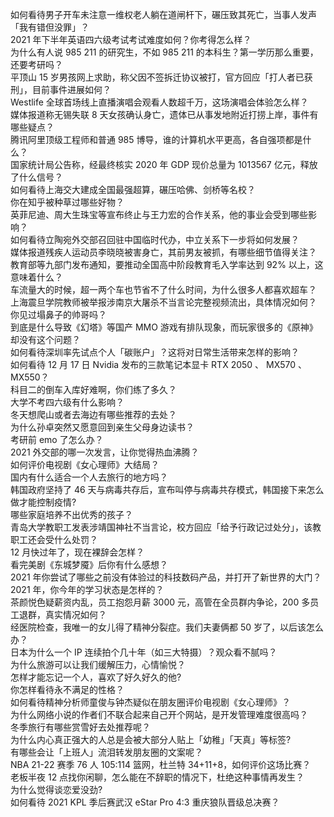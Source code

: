 如何看待男子开车未注意一维权老人躺在道闸杆下，碾压致其死亡，当事人发声「我有错但没罪」？  
2021 年下半年英语四六级考试考试难度如何？你考得怎么样？  
为什么有人说 985 211 的研究生，不如 985 211 的本科生？第一学历那么重要，还要考研吗？  
平顶山 15 岁男孩网上求助，称父因不签拆迁协议被打，官方回应「打人者已获刑」，目前事件进展如何？  
Westlife 全球首场线上直播演唱会观看人数超千万，这场演唱会体验怎么样？  
媒体报道称无锡失联 8 天女孩确认身亡，遗体已从事发地附近打捞上岸，事件有哪些疑点？  
腾讯阿里顶级工程师和普通 985 博导，谁的计算机水平更高，各自强项都是什么？  
国家统计局公告称，经最终核实 2020 年 GDP 现价总量为 1013567 亿元，释放了什么信号？  
如何看待上海交大建成全国最强超算，碾压哈佛、剑桥等名校？  
你在知乎被种草过哪些好物？  
英菲尼迪、周大生珠宝等宣布终止与王力宏的合作关系，他的事业会受到哪些影响？  
如何看待立陶宛外交部召回驻中国临时代办，中立关系下一步将如何发展？  
媒体报道残疾人运动员李晓晓被害身亡，其前男友被抓，有哪些细节值得关注？  
教育部等九部门发布通知，要推动全国高中阶段教育毛入学率达到 92% 以上，这意味着什么？  
车流量大的时候，超一两个车也节省不了什么时间，为什么很多人都喜欢超车？  
上海震旦学院教师被举报涉南京大屠杀不当言论完整视频流出，具体情况如何？  
你见过塌鼻子的帅哥吗？  
到底是什么导致《幻塔》等国产 MMO 游戏有排队现象，而玩家很多的《原神》却没有这个问题？  
如何看待深圳率先试点个人「碳账户」？这将对日常生活带来怎样的影响？  
如何看待 12 月 17 日 Nvidia 发布的三款笔记本显卡 RTX 2050 、 MX570 、 MX550？  
科目二的倒车入库好难啊，你们练了多久？  
大学不考四六级有什么影响？  
冬天想爬山或者去海边有哪些推荐的去处？  
为什么孙卓突然又愿意回到亲生父母身边读书？  
考研前 emo 了怎么办？  
2021 外交部的哪一次发言，让你觉得热血沸腾？  
如何评价电视剧《女心理师》大结局？  
国内有什么适合一个人去旅行的地方吗？  
韩国政府坚持了 46 天与病毒共存后，宣布叫停与病毒共存模式，韩国接下来怎么做才能控制疫情?  
哪些家庭培养不出优秀的孩子？  
青岛大学教职工发表涉靖国神社不当言论，校方回应「给予行政记过处分」，该教职工还会受什么处罚？  
12 月快过年了，现在裸辞会怎样？  
看完美剧《东城梦魇》后你有什么感想？  
2021 年你尝试了哪些之前没有体验过的科技数码产品，并打开了新世界的大门？  
2021 年，你今年的学习状态是怎样的？  
茶颜悦色疑薪资内乱，员工抱怨月薪 3000 元，高管在全员群内争论，200 多员工退群，真实情况如何？  
经医院检查，我唯一的女儿得了精神分裂症。我们夫妻俩都 50 岁了，以后该怎么办？  
日本为什么一个 IP 连续拍个几十年（如三大特摄）？观众看不腻吗？  
为什么旅游可以让我们缓解压力，心情愉悦？  
怎样才能忘记一个人，喜欢了好久好久的他?  
你怎样看待永不满足的性格？  
如何看待精神分析师童俊与钟杰疑似在朋友圈评价电视剧《女心理师》？  
为什么网络小说的作者们不联合起来自己开个网站，是开发管理难度很高吗？  
冬季旅行有哪些赏雪好去处推荐呢？  
为什么内心真正强大的人总是会被大部分人贴上「幼稚」「天真」等标签?  
有哪些会让「上班人」流泪转发朋友圈的文案呢？  
NBA 21-22 赛季 76 人 105:114 篮网，杜兰特 34+11+8，如何评价这场比赛？  
老板半夜 12 点找你闲聊，怎么能在不辞职的情况下，杜绝这种事情再发生？  
为什么觉得谈恋爱没劲?  
如何看待 2021 KPL 季后赛武汉 eStar Pro 4:3 重庆狼队晋级总决赛？  

